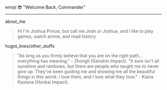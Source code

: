emoji :sunglasses: "Welcome Back, Commander"
***
about_me
>  Hi I'm Joshua Prinze, but call me Josh or Joshua, and I like to play games, watch anime, and read history

hugot_lines/other_stuffs
> "As long as you firmly believe that you are on the right path... everything has meaning." - Zhongli (Genshin Impact).
> "It sure isn't all sunshine and rainbows, but there are people who taught me to never give up. They've been guiding me and showing me all the beautiful things in this world. I love them, and I love what they love." - Kiana Kaslana (Honkai Impact).